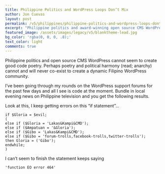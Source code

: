 ```yaml
---
title: Philippine Politics and WordPress Loops Don’t Mix
author: Jon Cuevas
layout: post
permalink: /v5/philippines/philippine-politics-and-wordpress-loops-dont-mix/
excerpt: "Philippine politics and award-winning open source CMS WordPress cannot seem to create good code poetry. Perhaps poetry and political harmony cannot and will never co-exist to create a dynamic Filipino WordPress community."
featured_image: /assets/images/legacy/v5/blanktheme-lead.jpg
bg_color: 'rgba(0, 0, 0, .8);'
text_color: light
comments: true
---
```


Philippine politics and open source CMS WordPress cannot seem to create good code poetry. Perhaps poetry and political harmony (read; anarchy) cannot and will never co-exist to create a dynamic Filipino WordPress community.

I’ve been going through my rounds on the WordPress support forums for the past few days and all I see is code at the moment. Bundle in local evening news on Philippine television and you get the following results.

Look at this, I keep getting errors on this “if statement”…

~~~~~~~~
if $Gloria = $evil;
(
else if ($Gloria = 'Lakas&Kampi&CMD');
else if ($Ampatuan = '&Gloria');
else if ($Gibo = 'Lakas&Kampi&CMD');
else if ($Gibo = 'forum-trolls,facebook-trolls,twitter-trolls');
then Gloria = ('Gibo');
endwhile;
)
~~~~~~~~

I can’t seem to finish the statement keeps saying

~~~~~~~~
'function EO error 464'
~~~~~~~~

